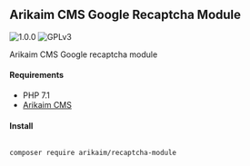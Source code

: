 ## Arikaim CMS Google Recaptcha Module
![1.0.0](https://img.shields.io/github/release/arikaim/recaptcha-module.svg)
![GPLv3](https://img.shields.io/badge/License-GPLv3-blue.svg)



Arikaim CMS Google recaptcha module



#### Requirements 
  * PHP 7.1
  * [Arikaim CMS](https://github.com/arikaim/arikaim)



#### Install

```bash

composer require arikaim/recaptcha-module

```